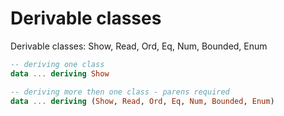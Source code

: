 # Derivable classes

Derivable classes: Show, Read, Ord, Eq, Num, Bounded, Enum

```hs
-- deriving one class
data ... deriving Show

-- deriving more then one class - parens required
data ... deriving (Show, Read, Ord, Eq, Num, Bounded, Enum)
```

